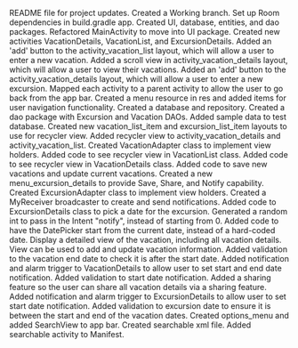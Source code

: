 README file for project updates.
Created a Working branch.
Set up Room dependencies in build.gradle app.
Created UI, database, entities, and dao packages. Refactored MainActivity to move into UI package.
Created new activities VacationDetails, VacationList, and ExcursionDetails.
Added an 'add' button to the activity_vacation_list layout, which will allow a user to enter a new vacation.
Added a scroll view in activity_vacation_details layout, which will allow a user to view their vacations.
Added an 'add' button to the activity_vacation_details layout, which will allow a user to enter a new excursion.
Mapped each activity to a parent activity to allow the user to go back from the app bar.
Created a menu resource in res and added items for user navigation functionality.
Created a database and repository. Created a dao package with Excursion and Vacation DAOs.
Added sample data to test database.
Created new vacation_list_item and excursion_list_item layouts to use for recycler view.
Added recycler view to activity_vacation_details and activity_vacation_list.
Created VacationAdapter class to implement view holders.
Added code to see recycler view in VacationList class.
Added code to see recycler view in VacationDetails class.
Added code to save new vacations and update current vacations.
Created a new menu_excursion_details to provide Save, Share, and Notify capability.
Created ExcursionAdapter class to implement view holders.
Created a MyReceiver broadcaster to create and send notifications.
Added code to ExcursionDetails class to pick a date for the excursion.
Generated a random int to pass in the Intent "notify", instead of starting from 0.
Added code to have the DatePicker start from the current date, instead of a hard-coded date.
Display a detailed view of the vacation, including all vacation details. View can be used to add and update vacation information.
Added validation to the vacation end date to check it is after the start date.
Added notification and alarm trigger to VacationDetails to allow user to set start and end date notification.
Added validation to start date notification.
Added a sharing feature so the user can share all vacation details via a sharing feature.
Added notification and alarm trigger to ExcursionDetails to allow user to set start date notification.
Added validation to excursion date to ensure it is between the start and end of the vacation dates.
Created options_menu and added SearchView to app bar.
Created searchable xml file. Added searchable activity to Manifest.